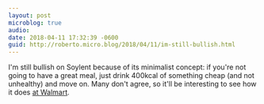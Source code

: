 ```yaml
---
layout: post
microblog: true
audio: 
date: 2018-04-11 17:32:39 -0600
guid: http://roberto.micro.blog/2018/04/11/im-still-bullish.html
---
```

I'm still bullish on Soylent because of its minimalist concept: if you're not going to have a great meal, just drink 400kcal of something cheap (and not unhealthy) and move on. Many don't agree, so it'll be interesting to see how it does [at Walmart](https://www.theverge.com/2018/4/11/17226868/soylent-walmart-meal-substitute).
